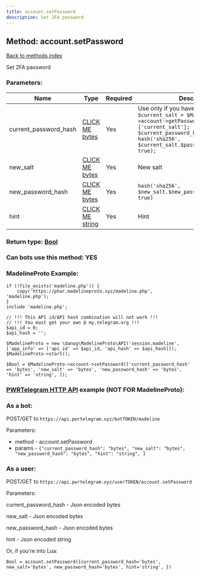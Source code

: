 ```yaml
---
title: account.setPassword
description: Set 2FA password
---
```

## Method: account.setPassword  
[Back to methods index](index.md)


Set 2FA password

### Parameters:

| Name     |    Type       | Required | Description |
|----------|---------------|----------|-------------|
|current\_password\_hash|[CLICK ME bytes](../types/bytes.md) | Yes|Use only if you have set a 2FA password: `$current_salt = $MadelineProto->account->getPassword()['current_salt']; $current_password_hash = hash('sha256', $current_salt.$password.$current_salt, true);`|
|new\_salt|[CLICK ME bytes](../types/bytes.md) | Yes|New salt|
|new\_password\_hash|[CLICK ME bytes](../types/bytes.md) | Yes|`hash('sha256', $new_salt.$new_password.$new_salt, true)`|
|hint|[CLICK ME string](../types/string.md) | Yes|Hint|


### Return type: [Bool](../types/Bool.md)

### Can bots use this method: **YES**


### MadelineProto Example:


```
if (!file_exists('madeline.php')) {
    copy('https://phar.madelineproto.xyz/madeline.php', 'madeline.php');
}
include 'madeline.php';

// !!! This API id/API hash combination will not work !!!
// !!! You must get your own @ my.telegram.org !!!
$api_id = 0;
$api_hash = '';

$MadelineProto = new \danog\MadelineProto\API('session.madeline', ['app_info' => ['api_id' => $api_id, 'api_hash' => $api_hash]]);
$MadelineProto->start();

$Bool = $MadelineProto->account->setPassword(['current_password_hash' => 'bytes', 'new_salt' => 'bytes', 'new_password_hash' => 'bytes', 'hint' => 'string', ]);
```

### [PWRTelegram HTTP API](https://pwrtelegram.xyz) example (NOT FOR MadelineProto):

### As a bot:

POST/GET to `https://api.pwrtelegram.xyz/botTOKEN/madeline`

Parameters:

* method - account.setPassword
* params - `{"current_password_hash": "bytes", "new_salt": "bytes", "new_password_hash": "bytes", "hint": "string", }`



### As a user:

POST/GET to `https://api.pwrtelegram.xyz/userTOKEN/account.setPassword`

Parameters:

current_password_hash - Json encoded bytes

new_salt - Json encoded bytes

new_password_hash - Json encoded bytes

hint - Json encoded string




Or, if you're into Lua:

```
Bool = account.setPassword({current_password_hash='bytes', new_salt='bytes', new_password_hash='bytes', hint='string', })
```

